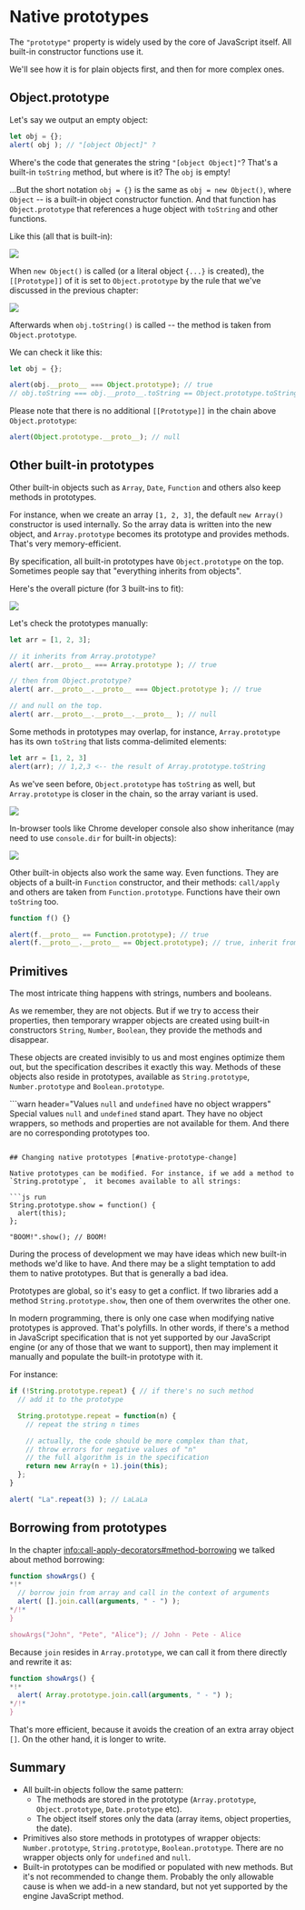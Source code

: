 # Native prototypes

The `"prototype"` property is widely used by the core of JavaScript itself. All built-in constructor functions use it.

We'll see how it is for plain objects first, and then for more complex ones.

## Object.prototype

Let's say we output an empty object:

```js run
let obj = {};
alert( obj ); // "[object Object]" ?
```

Where's the code that generates the string `"[object Object]"`? That's a built-in `toString` method, but where is it? The `obj` is empty!

...But the short notation `obj = {}` is the same as `obj = new Object()`, where `Object` -- is a built-in object constructor function. And that function has `Object.prototype` that references a huge object with `toString` and other functions.

Like this (all that is built-in):

![](object-prototype.png)

When `new Object()` is called (or a literal object `{...}` is created), the `[[Prototype]]` of it is set to `Object.prototype` by the rule that we've discussed in the previous chapter:

![](object-prototype-1.png)

Afterwards when `obj.toString()` is called -- the method is taken from `Object.prototype`.

We can check it like this:

```js run
let obj = {};

alert(obj.__proto__ === Object.prototype); // true
// obj.toString === obj.__proto__.toString == Object.prototype.toString
```

Please note that there is no additional `[[Prototype]]` in the chain above `Object.prototype`:

```js run
alert(Object.prototype.__proto__); // null
```

## Other built-in prototypes

Other built-in objects such as `Array`, `Date`, `Function` and others also keep methods in prototypes.

For instance, when we create an array `[1, 2, 3]`, the default `new Array()` constructor is  used internally. So the array data is written into the new object, and `Array.prototype` becomes its prototype and provides methods. That's very memory-efficient.

By specification, all built-in prototypes have `Object.prototype` on the top. Sometimes people say that "everything inherits from objects".

Here's the overall picture (for 3 built-ins to fit):

![](native-prototypes-classes.png)

Let's check the prototypes manually:

```js run
let arr = [1, 2, 3];

// it inherits from Array.prototype?
alert( arr.__proto__ === Array.prototype ); // true

// then from Object.prototype?
alert( arr.__proto__.__proto__ === Object.prototype ); // true

// and null on the top.
alert( arr.__proto__.__proto__.__proto__ ); // null
```

Some methods in prototypes may overlap, for instance, `Array.prototype` has its own `toString` that lists comma-delimited elements:

```js run
let arr = [1, 2, 3]
alert(arr); // 1,2,3 <-- the result of Array.prototype.toString
```

As we've seen before, `Object.prototype` has `toString` as well, but `Array.prototype` is closer in the chain, so the array variant is used.


![](native-prototypes-array-tostring.png)


In-browser tools like Chrome developer console also show inheritance (may need to use `console.dir` for built-in objects):

![](console_dir_array.png)

Other built-in objects also work the same way. Even functions. They are objects of a built-in `Function` constructor, and their methods: `call/apply` and others are taken from `Function.prototype`. Functions have their own `toString` too.

```js run
function f() {}

alert(f.__proto__ == Function.prototype); // true
alert(f.__proto__.__proto__ == Object.prototype); // true, inherit from objects
```

## Primitives

The most intricate thing happens with strings, numbers and booleans.

As we remember, they are not objects. But if we try to access their properties, then temporary wrapper objects are created using built-in constructors `String`, `Number`, `Boolean`, they provide the methods and disappear.

These objects are created invisibly to us and most engines optimize them out, but the specification describes it exactly this way. Methods of these objects also reside in prototypes, available as `String.prototype`, `Number.prototype` and `Boolean.prototype`.

```warn header="Values `null` and `undefined` have no object wrappers"
Special values `null` and `undefined` stand apart. They have no object wrappers, so methods and properties are not available for them. And there are no corresponding prototypes too.
```

## Changing native prototypes [#native-prototype-change]

Native prototypes can be modified. For instance, if we add a method to `String.prototype`,  it becomes available to all strings:

```js run
String.prototype.show = function() {
  alert(this);
};

"BOOM!".show(); // BOOM!
```

During the process of development we may have ideas which new built-in methods we'd like to have. And there may be a slight temptation to add them to native prototypes. But that is generally a bad idea.

Prototypes are global, so it's easy to get a conflict. If two libraries add a method `String.prototype.show`, then one of them overwrites the other one.

In modern programming, there is only one case when modifying native prototypes is approved. That's polyfills. In other words, if there's a method in JavaScript specification that is not yet supported by our JavaScript engine (or any of those that we want to support), then may implement it manually and populate the built-in prototype with it.

For instance:

```js run
if (!String.prototype.repeat) { // if there's no such method
  // add it to the prototype

  String.prototype.repeat = function(n) {
    // repeat the string n times

    // actually, the code should be more complex than that,
    // throw errors for negative values of "n"
    // the full algorithm is in the specification
    return new Array(n + 1).join(this);
  };
}

alert( "La".repeat(3) ); // LaLaLa
```

## Borrowing from prototypes

In the chapter <info:call-apply-decorators#method-borrowing> we talked about method borrowing:

```js run
function showArgs() {
*!*
  // borrow join from array and call in the context of arguments
  alert( [].join.call(arguments, " - ") );
*/!*
}

showArgs("John", "Pete", "Alice"); // John - Pete - Alice
```

Because `join` resides in `Array.prototype`, we can call it from there directly and rewrite it as:

```js
function showArgs() {
*!*
  alert( Array.prototype.join.call(arguments, " - ") );
*/!*
}
```

That's more efficient, because it avoids the creation of an extra array object `[]`. On the other hand, it is longer to write.

## Summary

- All built-in objects follow the same pattern:
    - The methods are stored in the prototype (`Array.prototype`, `Object.prototype`, `Date.prototype` etc).
    - The object itself stores only the data (array items, object properties, the date).
- Primitives also store methods in prototypes of wrapper objects: `Number.prototype`, `String.prototype`, `Boolean.prototype`. There are no wrapper objects only for `undefined` and `null`.
- Built-in prototypes can be modified or populated with new methods. But it's not recommended to change them. Probably the only allowable cause is when we add-in a new standard, but not yet supported by the engine JavaScript method.
